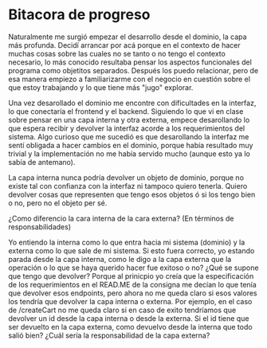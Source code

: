 # Bitacora de progreso

Naturalmente me surgió empezar el desarrollo desde el dominio, la capa más profunda. Decidí arrancar por acá porque en el contexto de hacer muchas cosas sobre las cuales no se tanto o no tengo el contexto necesario, lo más conocido resultaba pensar los aspectos funcionales del programa como objetitos separados.
Después los puedo relacionar, pero de esa manera empiezo a familiarizarme con el negocio en cuestión sobre el que estoy trabajando y lo que tiene más "jugo" explorar.

Una vez desarollado el dominio me encontre con dificultades en la interfaz, lo que conectaría el frontend y el backend. Siguiendo lo que vi en clase sobre pensar en una capa interna y otra externa, empece desarollando lo que espera recibir y devolver la interfaz acorde a los requerimientos del sistema.
Algo curioso que me sucedió es que desarollando la interfaz me sentí obligada a hacer cambios en el dominio, porque había resultado muy trivial y la implementación no me había servido mucho (aunque esto ya lo sabía de antemano).

La capa interna nunca podría devolver un objeto de dominio, porque no existe tal con confianza con la interfaz ni tampoco quiero tenerla. Quiero devolver cosas que representen que tengo esos objetos ó si los tengo bien o no, pero no el objeto per sé.

¿Como diferencio la cara interna de la cara externa? (En términos de responsabilidades)

Yo entiendo la interna como lo que entra hacia mi sistema (dominio) y la externa como lo que sale de mi sistema. Si esto fuera correcto, yo estando parada desde la capa interna, como le digo a la capa externa que la operación o lo que se haya querido hacer fue exitoso o no? ¿Qué se supone que tengo que devolver? Porque al prinicpio yo creía que la especificación de los requerimientos en el READ.ME de la consigna me decían lo que tenía que devolver esos endpoints, pero ahora no me queda claro si esos valores los tendría que devolver la capa interna o externa. Por ejemplo, en el caso de /createCart no me queda claro si en caso de exito tendríamos que devolver un id desde la capa interna o desde la externa. Si el id tiene que ser devuelto en la capa externa, como devuelvo desde la interna que todo salió bien? ¿Cuál sería la responsabilidad de la capa externa?
